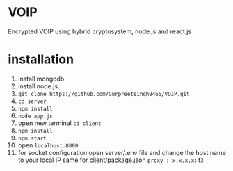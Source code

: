 # VOIP
Encrypted VOIP using hybrid cryptosystem, node.js and react.js
# installation
1. install mongodb.
2. install node.js.
3. `git clone https://github.com/Gurpreetsingh9465/VOIP.git`
4. `cd server`
5. `npm install`
6. `node app.js`
7. open new terminal `cd client`
8. `npm install`
9. `npm start`
10. open `localhost:8000`
11. for socket configuration open server/.env file and change the host name to your local IP same for client/package.json `proxy : x.x.x.x:43`
